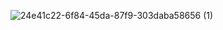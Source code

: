 ![24e41c22-6f84-45da-87f9-303daba58656 (1)](https://github.com/ANILKISAN/file/assets/134995687/ea45ef8d-ddef-452d-940b-37907edb3a0c)
